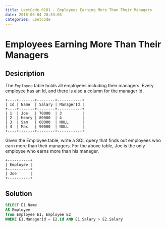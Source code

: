 ```yaml
---
title: LeetCode 0181 - Employees Earning More Than Their Managers
date: 2018-06-04 20:53:03
categories: LeetCode
---
```

# Employees Earning More Than Their Managers

<!--more-->

## Desicription

The `Employee` table holds all employees including their managers. Every employee has an Id, and there is also a column for the manager Id.

```
+----+-------+--------+-----------+
| Id | Name  | Salary | ManagerId |
+----+-------+--------+-----------+
| 1  | Joe   | 70000  | 3         |
| 2  | Henry | 80000  | 4         |
| 3  | Sam   | 60000  | NULL      |
| 4  | Max   | 90000  | NULL      |
+----+-------+--------+-----------+
```

Given the Employee table, write a SQL query that finds out employees who earn more than their managers. For the above table, Joe is the only employee who earns more than his manager.

```
+----------+
| Employee |
+----------+
| Joe      |
+----------+
```

## Solution

```sql
SELECT E1.Name
AS Employee
from Employee E1, Employee E2
WHERE E1.ManagerId = E2.Id AND E1.Salary > E2.Salary
```